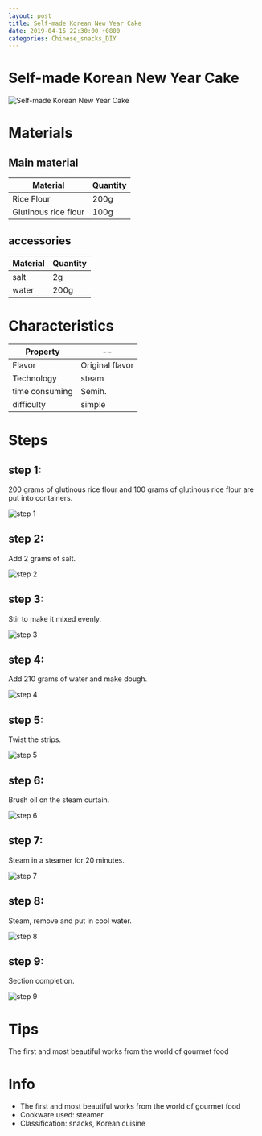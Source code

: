 ```yaml
---
layout: post
title: Self-made Korean New Year Cake
date: 2019-04-15 22:30:00 +0800
categories: Chinese_snacks_DIY
---
```


# Self-made Korean New Year Cake

![Self-made Korean New Year Cake]({{site.baseurl}}/img/407547/407547.jpg)

# Materials


## Main material

Material|Quantity
--|--
Rice Flour|200g
Glutinous rice flour|100g

## accessories

Material|Quantity
--|--
salt|2g
water|200g

# Characteristics

Property|--
--|--
Flavor|Original flavor
Technology|steam
time consuming|Semih.
difficulty|simple

# Steps

## step 1:

200 grams of glutinous rice flour and 100 grams of glutinous rice flour are put into containers.

![step 1]({{site.baseurl}}/img/407547/1.jpg)

## step 2:

Add 2 grams of salt.

![step 2]({{site.baseurl}}/img/407547/2.jpg)

## step 3:

Stir to make it mixed evenly.

![step 3]({{site.baseurl}}/img/407547/3.jpg)

## step 4:

Add 210 grams of water and make dough.

![step 4]({{site.baseurl}}/img/407547/4.jpg)

## step 5:

Twist the strips.

![step 5]({{site.baseurl}}/img/407547/5.jpg)

## step 6:

Brush oil on the steam curtain.

![step 6]({{site.baseurl}}/img/407547/6.jpg)

## step 7:

Steam in a steamer for 20 minutes.

![step 7]({{site.baseurl}}/img/407547/7.jpg)

## step 8:

Steam, remove and put in cool water.

![step 8]({{site.baseurl}}/img/407547/8.jpg)

## step 9:

Section completion.

![step 9]({{site.baseurl}}/img/407547/9.jpg)

# Tips

The first and most beautiful works from the world of gourmet food

# Info

- The first and most beautiful works from the world of gourmet food
- Cookware used: steamer
- Classification: snacks, Korean cuisine